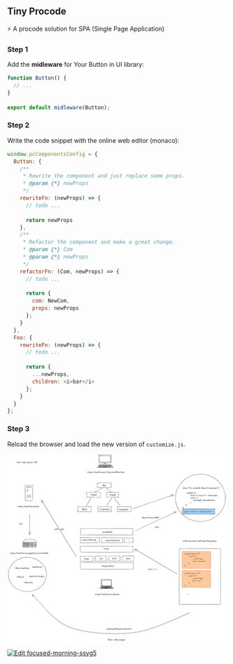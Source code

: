 ## Tiny Procode

⚡ A procode solution for SPA (Single Page Application)

### Step 1

Add the **midleware** for Your Button in UI library:

```ts
function Button() {
  // ...
}

export default midleware(Button);
```

### Step 2

Write the code snippet with the online web editor (monaco):

```js
window.pcComponentsConfig = {
  Button: {
    /**
     * Rewrite the component and just replace some props.
     * @param {*} newProps
     */
    rewriteFn: (newProps) => {
      // todo ...
      
      return newProps
    },
    /**
     * Refactor the component and make a great change.
     * @param {*} Com 
     * @param {*} newProps 
     */
    refactorFn: (Com, newProps) => {
      // todo ...
      
      return {
        com: NewCom,
        props: newProps
      };
    }
  },
  Foo: {
    rewriteFn: (newProps) => {
      // todo ...
      
      return {
        ...newProps,
        children: <i>bar</i>
      };
    }
  }
};
```

### Step 3

Reload the browser and load the new version of `customize.js`.

![screenshot](./screenshot.png)

[![Edit focused-morning-ssyg5](https://codesandbox.io/static/img/play-codesandbox.svg)](https://codesandbox.io/s/focused-morning-ssyg5?fontsize=14&hidenavigation=1&theme=dark)
